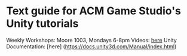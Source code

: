 # Text guide for ACM Game Studio's Unity tutorials
Weekly Workshops: Moore 1003, Mondays 6-8pm 
Videos: [here](https://www.youtube.com/channel/UCbEWAIoV3eUGUZquq-yDVYQ)
Unity Documentation: [here] (https://docs.unity3d.com/Manual/index.html)
